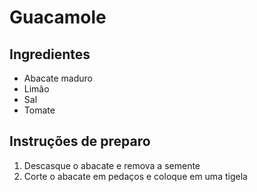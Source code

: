 # Guacamole

## Ingredientes

* Abacate maduro
* Limão
* Sal
* Tomate

## Instruções de preparo

1. Descasque o abacate e remova a semente
2. Corte o abacate em pedaços e coloque em uma tigela

